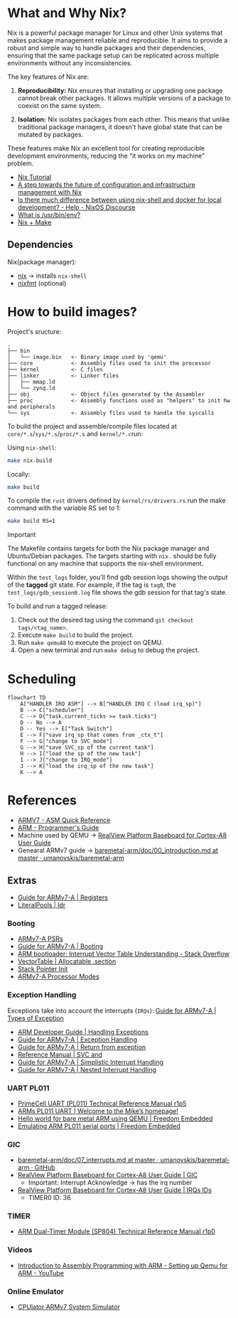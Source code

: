 # What and Why Nix?

Nix is a powerful package manager for Linux and other Unix systems that makes package management reliable and reproducible. It aims to provide a robust and simple way to handle packages and their dependencies, ensuring that the same package setup can be replicated across multiple environments without any inconsistencies.

The key features of Nix are:

1. **Reproducibility:** Nix ensures that installing or upgrading one package cannot break other packages. It allows multiple versions of a package to coexist on the same system.

2. **Isolation:** Nix isolates packages from each other. This means that unlike traditional package managers, it doesn't have global state that can be mutated by packages.

These features make Nix an excellent tool for creating reproducible development environments, reducing the "it works on my machine" problem.

- [Nix Tutorial](https://nix.dev/tutorials/)
- [A step towards the future of configuration and infrastructure management with Nix](https://blog.container-solutions.com/step-towards-future-configuration-infrastructure-management-nix)
- [Is there much difference between using nix-shell and docker for local development? - Help - NixOS Discourse](https://discourse.nixos.org/t/is-there-much-difference-between-using-nix-shell-and-docker-for-local-development/807)
- [What is /usr/bin/env?](https://stackoverflow.com/questions/43793040/how-does-usr-bin-env-work-in-a-linux-shebang-line)
- [Nix + Make](https://www.reddit.com/r/NixOS/comments/8hefx5/nixshell_as_interpreter_for_a_makefile/)

## Dependencies

Nix(package manager):
- [nix](https://nixos.org/download/) &rarr; installs `nix-shell`
- [nixfmt](https://github.com/NixOS/nixfmt) (optional)

# How to build images?

Project's sructure:

```
.
├── bin
│   └── image.bin   <- Binary image used by 'qemu'
├── core            <- Assembly files used to init the processor
├── kernel          <- C files
├── linker          <- Linker files
│   ├── mmap.ld
│   └── zynq.ld
├── obj             <- Object files generated by the Assembler
├── proc            <- Assembly functions used as "helpers" to init hw and peripherals
└── sys             <- Assembly files used to handle the syscalls
```

To build the project and assemble/compile files located at `core/*.s`/`sys/*.s`/`proc/*.s`  and `kernel/*.c`run:

Using `nix-shell`:

```sh
make nix.build
```

Locally:

```sh
make build
```

To compile the `rust` drivers defined by `kernel/rs/drivers.rs` run the make command with the variable RS set to 1:

```sh
make build RS=1
```

> [!IMPORTANT]
> The Makefile contains targets for both the Nix package manager and Ubuntu/Debian packages. The targets starting with `nix.` should be fully functional on any machine that supports the nix-shell environment.

Within the `test_logs` folder, you'll find gdb session logs showing the output of the **tagged** git state. For example, if the tag is `tag0`, the `test_logs/gdb_session0.log` file shows the gdb session for that tag's state.

To build and run a tagged release:
1. Check out the desired tag using the command `git checkout tags/<tag_name>`.
2. Execute `make build` to build the project.
3. Run `make qemuA8` to execute the project on QEMU.
4. Open a new terminal and run `make debug` to debug the project.

# Scheduling

```mermaid
flowchart TD
    A["HANDLER IRQ ASM"] --> B["HANDLER IRQ C (load irq_sp)"]
    B --> C["scheduler"]
    C --> D{"task.current_ticks >= task.ticks"}
    D -- No --> A
    D -- Yes --> E["Task Switch"]
    E --> F["save irq_sp that comes from _ctx_t"]
    F --> G["change to SVC_mode"]
    G --> H["save SVC_sp of the current task"]
    H --> I["load the sp of the new task"]
    I --> J["change to IRQ_mode"]
    J --> K["load the irq_sp of the new task"]
    K --> A
```


# References

- [ARMV7 - ASM Quick Reference](https://courses.cs.washington.edu/courses/cse469/20wi/armv7.pdf)
- [ARM - Programmer's Guide](https://developer.arm.com/documentation/den0013/d)
- Machine used by QEMU &rarr; [RealView Platform Baseboard for Cortex-A8 User Guide](https://developer.arm.com/documentation/dui0417/d/programmer-s-reference)
- Genearal ARMv7 guide &rarr; [baremetal-arm/doc/00\_introduction.md at master · umanovskis/baremetal-arm](https://github.com/umanovskis/baremetal-arm/blob/master/doc/00_introduction.md)

## Extras

- [Guide for ARMv7-A | Registers](https://developer.arm.com/documentation/den0013/d/ARM-Processor-Modes-and-Registers/Registers)
- [LiteralPools | ldr](https://stackoverflow.com/a/17215118)

### Booting
- [ARMv7-A PSRs](https://developer.arm.com/documentation/ddi0406/b/System-Level-Architecture/The-System-Level-Programmers--Model/ARM-processor-modes-and-core-registers/Program-Status-Registers--PSRs-)
- [Guide for ARMv7-A | Booting](https://developer.arm.com/documentation/den0013/d/Boot-Code/Booting-a-bare-metal-system?lang=en)
- [ARM bootloader: Interrupt Vector Table Understanding - Stack Overflow](https://stackoverflow.com/questions/21312963/arm-bootloader-interrupt-vector-table-understanding)
- [VectorTable | Allocatable .section](https://stackoverflow.com/a/58713088)
- [Stack Pointer Init](https://developer.arm.com/documentation/dui0471/m/embedded-software-development/stack-pointer-initialization)
- [ARMv7-A Processor Modes](https://developer.arm.com/documentation/den0013/d/ARM-Processor-Modes-and-Registers)

### Exception Handling
Exceptions take into account the interrupts (`IRQs`): [Guide for ARMv7-A | Types of Exception](https://developer.arm.com/documentation/den0013/d/Exception-Handling/Types-of-exception)
- [ARM Developer Guide | Handling Exceptions](https://developer.arm.com/documentation/dui0056/d/handling-processor-exceptions)
- [Guide for ARMv7-A | Exception Handling](https://developer.arm.com/documentation/den0013/d/Exception-Handling/Exception-handling)
- [Guide for ARMv7-A | Return from exception](https://developer.arm.com/documentation/den0013/d/Exception-Handling/Exception-priorities/The-return-instruction)
- [Reference Manual | SVC and](https://developer.arm.com/documentation/ddi0403/d/Application-Level-Architecture/Instruction-Details/Alphabetical-list-of-ARMv7-M-Thumb-instructions/SVC)
- [Guide for ARMv7-A | Simplistic Interrupt Handling](https://developer.arm.com/documentation/den0013/d/Interrupt-Handling/External-interrupt-requests/Simplistic-interrupt-handling)
- [Guide for ARMv7-A | Nested Interrupt Handling](https://developer.arm.com/documentation/den0013/d/Interrupt-Handling/External-interrupt-requests/Nested-interrupt-handling)


### UART PL011
- [PrimeCell UART (PL011) Technical Reference Manual r1p5](https://developer.arm.com/documentation/ddi0183/g/programmers-model/summary-of-registers)
- [ARMs PL011 UART | Welcome to the Mike’s homepage!](https://krinkinmu.github.io/2020/11/29/PL011.html)
- [Hello world for bare metal ARM using QEMU | Freedom Embedded](https://balau82.wordpress.com/2010/02/28/hello-world-for-bare-metal-arm-using-qemu/)
- [Emulating ARM PL011 serial ports | Freedom Embedded](https://balau82.wordpress.com/2010/11/30/emulating-arm-pl011-serial-ports/)


### GIC
- [baremetal-arm/doc/07\_interrupts.md at master · umanovskis/baremetal-arm · GitHub](https://github.com/umanovskis/baremetal-arm/blob/master/doc/07_interrupts.md)
- [RealView Platform Baseboard for Cortex-A8 User Guide | GIC](https://developer.arm.com/documentation/dui0417/d/programmer-s-reference/generic-interrupt-controller--gic/generic-interrupt-controller-registers)
  - Important: Interrupt Acknowledge &rarr; has the irq number
- [RealView Platform Baseboard for Cortex-A8 User Guide | IRQs IDs](https://developer.arm.com/documentation/dui0417/d/programmer-s-reference/generic-interrupt-controller--gic/interrupt-signals)
  - TIMER0 ID: 36

### TIMER
- [ARM Dual-Timer Module (SP804) Technical Reference Manual r1p0](https://developer.arm.com/documentation/ddi0271/d/programmer-s-model/summary-of-registers)

### Videos

- [Introduction to Assembly Programming with ARM - Setting up Qemu for ARM - YouTube](https://www.youtube.com/watch?v=WubAuz4hPpY)

### Online Emulator

- [CPUlator ARMv7 System Simulator](https://cpulator.01xz.net/?sys=arm)
